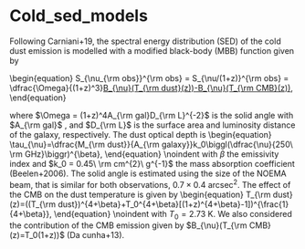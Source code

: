 # Cold_sed_models

 Following Carniani+19, the spectral energy distribution (SED) of the cold dust emission is modelled with a modified black-body (MBB) function given by
 
 \begin{equation}
     S_{\nu_{\rm obs}}^{\rm obs} = S_{\nu/(1+z)}^{\rm obs} = \dfrac{\Omega}{(1+z)^3}[B_{\nu}(T_{\rm dust}(z))-B_{\nu}(T_{\rm CMB}(z))](1-e^{-\tau_{\nu}}), 
 \end{equation}

where $\Omega = (1+z)^4A_{\rm gal}D_{\rm L}^{-2}$ is the solid angle with $A_{\rm gal}$ , and $D_{\rm L}$ is the surface area and luminosity distance of the galaxy, respectively. The dust optical depth is
\begin{equation}
    \tau_{\nu}=\dfrac{M_{\rm dust}}{A_{\rm galaxy}}k_0\biggl(\dfrac{\nu}{250\ \rm GHz}\biggr)^{\beta},
\end{equation}
\noindent with $\beta$ the emissivity index and $k_0 = 0.45\  \rm cm^{2}\ g^{-1}$ the mass absorption coefficient (Beelen+2006). The solid angle is estimated using the size of the NOEMA beam, that is similar for both observations, $0.7\times 0.4$ arcsec$^2$. The effect of the CMB on the dust temperature is given by
\begin{equation}
    T_{\rm dust}(z)=((T_{\rm dust})^{4+\beta}+T_0^{4+\beta}[(1+z)^{4+\beta}-1])^{\frac{1}{4+\beta}},
\end{equation}
\noindent with $T_0 = 2.73$ K.
We also considered the contribution of the CMB emission given by $B_{\nu}(T_{\rm CMB}(z)=T_0(1+z))$ (Da cunha+13).
